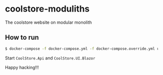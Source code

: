 # coolstore-moduliths

The coolstore website on modular monolith

## How to run

```bash
$ docker-compose -f docker-compose.yml -f docker-compose.override.yml up
```

Start `CoolStore.Api` and `CoolStore.UI.Blazor`

Happy hacking!!!
